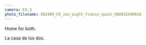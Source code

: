 ```yaml
---
camera: FX-3
photo_filename: 202409_CO_zoo_wight_france_spain_000032590014
---
```


Home for both.

La casa de los dos.

